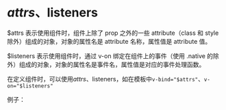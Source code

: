 # $attrs、$listeners

 $attrs 表示使用组件时，组件上除了 prop 之外的一些 attribute（class 和 style除外）组成的对象，对象的属性名是 attribute 名称，属性值是 attribute 值。

 $listeners 表示使用组件时，通过 v-on 绑定在组件上的事件（使用 .native 的除外）组成的对象，对象的属性名是事件名，属性值是对应的事件处理函数。

 在定义组件时，可以使用$attrs、$listeners，如在模板中`v-bind="$attrs"`、`v-on="$listeners"`

 例子：

 